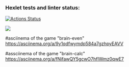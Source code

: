 ### Hexlet tests and linter status:
[![Actions Status](https://github.com/EvgeniyGlibin/python-project-49/workflows/hexlet-check/badge.svg)](https://github.com/EvgeniyGlibin/python-project-49/actions)

<a href="https://codeclimate.com/github/EvgeniyGlibin/python-project-49/maintainability"><img src="https://api.codeclimate.com/v1/badges/76bb012a6e268f814867/maintainability" /></a>

#asciinema of the game "brain-even" 
https://asciinema.org/a/9y1qdfwymdp584a7gzhpyEAVV

#assciinema of the game "brain-calc"
https://asciinema.org/a/fNifawQY5gcwO7hfIWmz0qwE7
